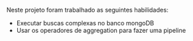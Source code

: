 Neste projeto foram trabalhado as seguintes habilidades:
- Executar buscas complexas no banco mongoDB
- Usar os operadores de aggregation para fazer uma pipeline  
